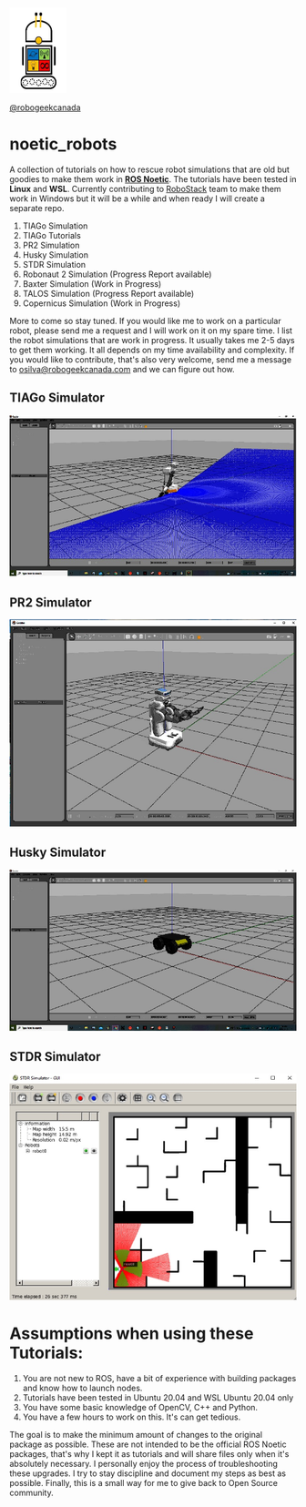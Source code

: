 <img src="https://github.com/robogeekcanada/noetic_robots/blob/main/images/RG-logo.jpg" alt="alt text" width=100 height=150>

[@robogeekcanada](https://robo-geek.ca/)

# noetic_robots

A collection of tutorials on how to rescue robot simulations that are old but goodies to make them work in **[ROS Noetic](http://wiki.ros.org/noetic)**.
The tutorials have been tested in **Linux** and **WSL**. Currently contributing to [RoboStack](https://github.com/RoboStack/ros-noetic) team to make them work in Windows but it will be a while and when ready I will create a separate repo.

1. TIAGo Simulation
2. TIAGo Tutorials
3. PR2 Simulation
4. Husky Simulation
5. STDR Simulation
6. Robonaut 2 Simulation (Progress Report available)
7. Baxter Simulation (Work in Progress)
8. TALOS Simulation (Progress Report available)
9. Copernicus Simulation (Work in Progress)

More to come so stay tuned. If you would like me to work on a particular robot, please send me a request and I will work on it on my spare time. I list the robot simulations that are work in progress. It usually takes me 2-5 days to get them working. It all depends on my time availability and complexity. If you would like to contribute, that's also very welcome, send me a message to osilva@robogeekcanada.com and we can figure out how. 

## TIAGo Simulator
![Image](https://github.com/robogeekcanada/noetic_robots/blob/main/images/TIAGo_simulation.jpg)

## PR2 Simulator
![image](https://github.com/robogeekcanada/noetic_robots/blob/main/images/pr2_simulation.jpg)

## Husky Simulator
![image](https://github.com/robogeekcanada/noetic_robots/blob/main/images/husky_simulator.jpg)

## STDR Simulator
![image](https://github.com/robogeekcanada/noetic_robots/blob/main/images/STDR_simulation.jpg)

# Assumptions when using these Tutorials:

1. You are not new to ROS, have a bit of experience with building packages and know how to launch nodes.
2. Tutorials have been tested in Ubuntu 20.04 and WSL Ubuntu 20.04 only
3. You have some basic knowledge of OpenCV, C++ and Python.
4. You have a few hours to work on this. It's can get tedious. 

The goal is to make the minimum amount of changes to the original package as possible. These are not intended to be the official ROS Noetic packages, that's why I kept it as tutorials and will share files only when it's absolutely necessary. I personally enjoy the process of troubleshooting these upgrades. I try to stay discipline and document my steps as best as possible. Finally, this is a small way for me to give back to Open Source community.
